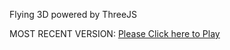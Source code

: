 Flying 3D powered by ThreeJS

MOST RECENT VERSION: [Please Click here to Play](https://rawcdn.githack.com/alperenbutun/Flying-3d/ee0e990/index.html)

